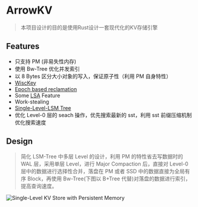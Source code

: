 # ArrowKV

> 本项目设计的目的是使用Rust设计一套现代化的KV存储引擎

## Features

* 只支持 PM (非易失性内存)
* 使用 Bw-Tree 优化并发索引
* 以 8 Bytes 区分大小对象的写入，保证原子性（利用 PM 自身特性）
* [WiscKey](https://www.usenix.org/system/files/conference/fast16/fast16-papers-lu.pdf)
* [Epoch based reclamation](https://docs.rs/crossbeam/0.8.0/crossbeam/epoch/index.html) 
* Some [LSA](http://www.vldb.org/pvldb/vol11/p458-merritt.pdf) Feature
* Work-stealing
* [Single-Level-LSM Tree](https://www.usenix.org/system/files/fast19-kaiyrakhmet.pdf)
* 优化 Level-0 层的 seach 操作，优先搜索最新的 sst，利用 sst 前缀压缩机制优化搜索速度

## Design

> 简化 LSM-Tree 中多层 Level 的设计，利用 PM 的特性省去写数据时的 WAL 层，采用单层 Level，进行 Major Compaction 后，直接对 Level-0 层中的数据进行选择性合并，落盘在 PM 或者 SSD 中的数据直接为全局有序 Block，再使用 Bw-Tree(下图以 B+Tree 代替)对落盘的数据进行索引，提高查询速度。

![Single-Level KV Store with Persistent Memory](https://pic4.zhimg.com/v2-84981aa8d374873f5df4ebf1f7be23ec_1440w.jpg?source=172ae18b) 
